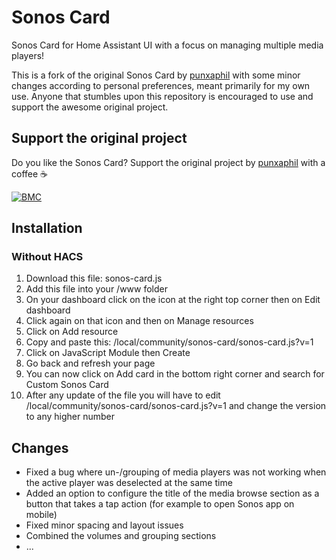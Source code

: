 # Sonos Card

Sonos Card for Home Assistant UI with a focus on managing multiple media players!

This is a fork of the original Sonos Card by [punxaphil](https://github.com/punxaphil/custom-sonos-card) with some minor changes according to personal preferences, meant primarily for my own use. Anyone that stumbles upon this repository is encouraged to use and support the awesome original project.
## Support the original project

Do you like the Sonos Card? Support the original project by [punxaphil](https://github.com/punxaphil/custom-sonos-card) with a coffee ☕️

[![BMC](https://www.buymeacoffee.com/assets/img/custom_images/white_img.png)](https://www.buymeacoffee.com/punxaphil)

## Installation

### Without HACS

1. Download this file: sonos-card.js
2. Add this file into your <config>/www folder
3. On your dashboard click on the icon at the right top corner then on Edit dashboard
4. Click again on that icon and then on Manage resources
5. Click on Add resource
6. Copy and paste this: /local/community/sonos-card/sonos-card.js?v=1
7. Click on JavaScript Module then Create
8. Go back and refresh your page
9. You can now click on Add card in the bottom right corner and search for Custom Sonos Card
10. After any update of the file you will have to edit /local/community/sonos-card/sonos-card.js?v=1 and change the version to any higher number

## Changes

* Fixed a bug where un-/grouping of media players was not working when the active player was deselected at the same time
* Added an option to configure the title of the media browse section as a button that takes a tap action (for example to open Sonos app on mobile)
* Fixed minor spacing and layout issues
* Combined the volumes and grouping sections
* ...
